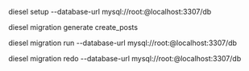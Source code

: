 diesel setup --database-url mysql://root:@localhost:3307/db

diesel migration generate create_posts

diesel migration run --database-url mysql://root:@localhost:3307/db

diesel migration redo --database-url mysql://root:@localhost:3307/db

